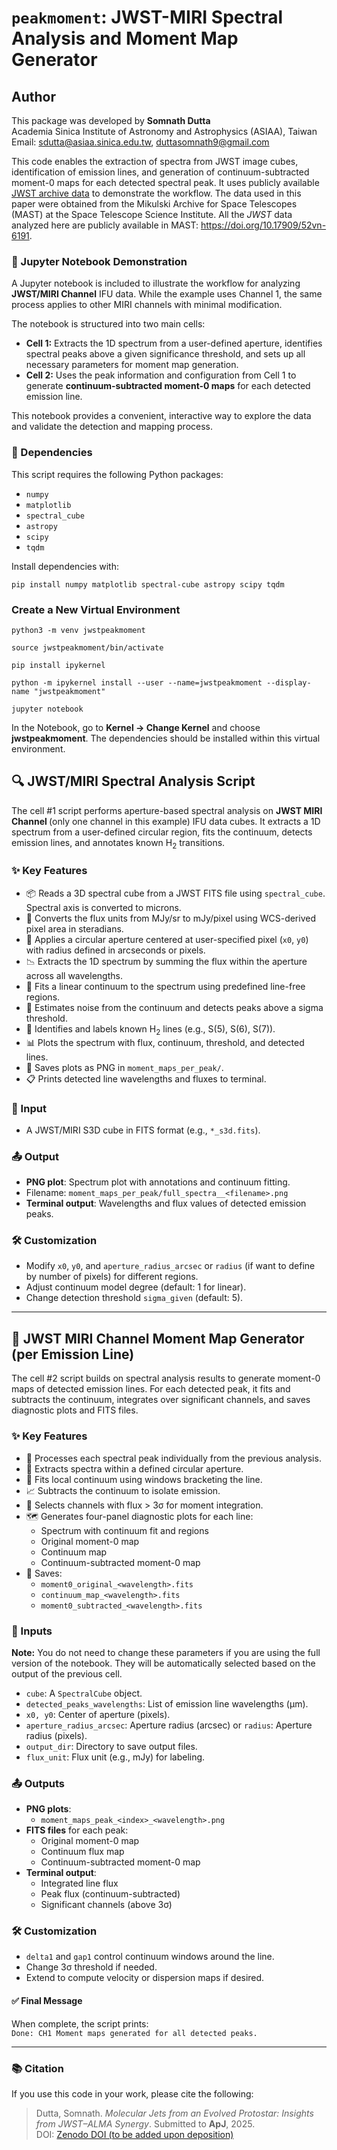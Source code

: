 <!DOCTYPE html>
<html lang="en">
<body>

<h1><code>peakmoment</code>: JWST-MIRI Spectral Analysis and Moment Map Generator</h1>

<h2>Author</h2>
<p>
  This package was developed by <strong>Somnath Dutta</strong><br>
  Academia Sinica Institute of Astronomy and Astrophysics (ASIAA), Taiwan<br>
  Email: <a href="mailto:sdutta@asiaa.sinica.edu.tw">sdutta@asiaa.sinica.edu.tw</a>,
  <a href="mailto:duttasomnath9@gmail.com">duttasomnath9@gmail.com</a>
</p>
  
<p>
This code enables the extraction of spectra from JWST image cubes, identification of emission lines, and generation of continuum-subtracted moment-0 maps for each detected spectral peak. 
It uses publicly available <a href="https://archive.stsci.edu/missions-and-data/jwst" target="_blank">JWST archive data</a> to demonstrate the workflow. The data used in this paper were obtained from the Mikulski Archive for Space Telescopes (MAST) at the Space Telescope Science Institute. All the <i>JWST</i> data analyzed here are publicly available in MAST: 
  <a href="https://doi.org/10.17909/52vn-6191" target="_blank">https://doi.org/10.17909/52vn-6191</a>.
</p>


<h3>📓 Jupyter Notebook Demonstration</h3>

<p>
A Jupyter notebook is included to illustrate the workflow for analyzing 
<strong>JWST/MIRI Channel</strong> IFU data. While the example uses Channel 1, 
the same process applies to other MIRI channels with minimal modification.
</p>

<p>
The notebook is structured into two main cells:
</p>

<ul>
  <li><strong>Cell 1:</strong> Extracts the 1D spectrum from a user-defined aperture, 
      identifies spectral peaks above a given significance threshold, and sets up 
      all necessary parameters for moment map generation.</li>
  <li><strong>Cell 2:</strong> Uses the peak information and configuration from Cell 1 to 
      generate <strong>continuum-subtracted moment-0 maps</strong> for each detected emission line.</li>
</ul>

<p>
This notebook provides a convenient, interactive way to explore the data and validate 
the detection and mapping process.
</p>

<h3>🧩 Dependencies</h3>
<p>This script requires the following Python packages:</p>
<ul>
  <li><code>numpy</code></li>
  <li><code>matplotlib</code></li>
  <li><code>spectral_cube</code></li>
  <li><code>astropy</code></li>
  <li><code>scipy</code></li>
  <li><code>tqdm</code></li>
</ul>

<p> Install dependencies with:</p>
<pre><code>pip install numpy matplotlib spectral-cube astropy scipy tqdm</code></pre>

<h3> Create a New Virtual Environment</h3>
 <pre><code>python3 -m venv jwstpeakmoment</code></pre>
  <pre><code>source jwstpeakmoment/bin/activate</code></pre>
  <pre><code>pip install ipykernel</code></pre>
  <pre><code>python -m ipykernel install --user --name=jwstpeakmoment --display-name "jwstpeakmoment"</code></pre>
  <pre><code>jupyter notebook</code></pre>
  <p>In the Notebook, go to <strong>Kernel → Change Kernel</strong> and choose <strong>jwstpeakmoment</strong>. The dependencies should be installed within this virtual environment.</p>


<h2>🔍 JWST/MIRI Spectral Analysis Script</h2>
<p>
The cell #1 script performs aperture-based spectral analysis on <strong>JWST MIRI Channel </strong> (only one channel in this example) IFU data cubes. It extracts a 1D spectrum from a user-defined circular region, fits the continuum, detects emission lines, and annotates known H<sub>2</sub> transitions.
</p>

<h3>✨ Key Features</h3>
<ul>
  <li>📦 Reads a 3D spectral cube from a JWST FITS file using <code>spectral_cube</code>. Spectral axis is converted to microns.</li>
  <li>🔄 Converts the flux units from MJy/sr to mJy/pixel using WCS-derived pixel area in steradians.</li>
  <li>🎯 Applies a circular aperture centered at user-specified pixel (<code>x0</code>, <code>y0</code>) with radius defined in arcseconds  or pixels.</li>
  <li>📉 Extracts the 1D spectrum by summing the flux within the aperture across all wavelengths.</li>
  <li>🧮 Fits a linear continuum to the spectrum using predefined line-free regions.</li>
  <li>🚨 Estimates noise from the continuum and detects peaks above a sigma threshold.</li>
  <li>🧪 Identifies and labels known H<sub>2</sub> lines (e.g., S(5), S(6), S(7)).</li>
  <li>📊 Plots the spectrum with flux, continuum, threshold, and detected lines.</li>
  <li>💾 Saves plots as PNG in <code>moment_maps_per_peak/</code>.</li>
  <li>📋 Prints detected line wavelengths and fluxes to terminal.</li>
</ul>



<h3>📂 Input</h3>
<ul>
  <li>A JWST/MIRI S3D cube in FITS format (e.g., <code>*_s3d.fits</code>).</li>
</ul>

<h3>📤 Output</h3>
<ul>
  <li><strong>PNG plot</strong>: Spectrum plot with annotations and continuum fitting.</li>
  <li>Filename: <code>moment_maps_per_peak/full_spectra__&lt;filename&gt;.png</code></li>
  <li><strong>Terminal output</strong>: Wavelengths and flux values of detected emission peaks.</li>
</ul>

<h3>🛠️ Customization</h3>
<ul>
  <li>Modify <code>x0</code>, <code>y0</code>, and <code>aperture_radius_arcsec</code> or <code>radius</code> (if want to define by number of pixels) for different regions.</li>
  <li>Adjust continuum model degree (default: 1 for linear).</li>
  <li>Change detection threshold <code>sigma_given</code> (default: 5).</li>
</ul>

<hr>

<h2>🌠 JWST MIRI Channel Moment Map Generator (per Emission Line)</h2>
<p>
The cell #2 script builds on spectral analysis results to generate moment-0 maps of detected emission lines. For each detected peak, it fits and subtracts the continuum, integrates over significant channels, and saves diagnostic plots and FITS files.
</p>

<h3>✨ Key Features</h3>
<ul>
  <li>🔄 Processes each spectral peak individually from the previous analysis.</li>
  <li>🎯 Extracts spectra within a defined circular aperture.</li>
  <li>🧮 Fits local continuum using windows bracketing the line.</li>
  <li>📈 Subtracts the continuum to isolate emission.</li>
  <li>🚦 Selects channels with flux > 3σ for moment integration.</li>
  <li>🗺️ Generates four-panel diagnostic plots for each line:
    <ul>
      <li>Spectrum with continuum fit and regions</li>
      <li>Original moment-0 map</li>
      <li>Continuum map</li>
      <li>Continuum-subtracted moment-0 map</li>
    </ul>
  </li>
  <li>💾 Saves:
    <ul>
      <li><code>moment0_original_&lt;wavelength&gt;.fits</code></li>
      <li><code>continuum_map_&lt;wavelength&gt;.fits</code></li>
      <li><code>moment0_subtracted_&lt;wavelength&gt;.fits</code></li>
    </ul>
  </li>
</ul>

<h3>📂 Inputs</h3>
<p><strong>Note:</strong> You do not need to change these parameters if you are using the full version of the notebook. They will be automatically selected based on the output of the previous cell.</p>
<ul>
  <li><code>cube</code>: A <code>SpectralCube</code> object.</li>
  <li><code>detected_peaks_wavelengths</code>: List of emission line wavelengths (μm).</li>
  <li><code>x0, y0</code>: Center of aperture (pixels).</li>
  <li><code>aperture_radius_arcsec</code>: Aperture radius (arcsec) or <code>radius</code>: Aperture radius (pixels).</li>
  <li><code>output_dir</code>: Directory to save output files.</li>
  <li><code>flux_unit</code>: Flux unit (e.g., mJy) for labeling.</li>
</ul>

<h3>📤 Outputs</h3>
<ul>
  <li><strong>PNG plots</strong>:
    <ul>
      <li><code>moment_maps_peak_&lt;index&gt;_&lt;wavelength&gt;.png</code></li>
    </ul>
  </li>
  <li><strong>FITS files</strong> for each peak:
    <ul>
      <li>Original moment-0 map</li>
      <li>Continuum flux map</li>
      <li>Continuum-subtracted moment-0 map</li>
    </ul>
  </li>
  <li><strong>Terminal output</strong>:
    <ul>
      <li>Integrated line flux</li>
      <li>Peak flux (continuum-subtracted)</li>
      <li>Significant channels (above 3σ)</li>
    </ul>
  </li>
</ul>


<h3>🛠️ Customization</h3>
<ul>
  <li><code>delta1</code> and <code>gap1</code> control continuum windows around the line.</li>
  <li>Change 3σ threshold if needed.</li>
  <li>Extend to compute velocity or dispersion maps if desired.</li>
</ul>

<h4>✅ Final Message</h4>
<p>
When complete, the script prints:<br>
<code>Done: CH1 Moment maps generated for all detected peaks.</code>
</p>

<hr>

<h3>📚 Citation</h3>
<p>
If you use this code in your work, please cite the following:
</p>

<blockquote>
Dutta, Somnath. <em>Molecular Jets from an Evolved Protostar: Insights from JWST–ALMA Synergy</em>. Submitted to <strong>ApJ</strong>, 2025. <br>
DOI: <a href="#" target="_blank" rel="noopener noreferrer">Zenodo DOI (to be added upon deposition)</a>
</blockquote>

</body>
</html>
